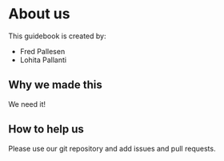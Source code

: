 # About us

This guidebook is created by:
- Fred Pallesen
- Lohita Pallanti 

## Why we made this

We need it!

## How to help us

Please use our git repository and add issues and pull requests.


